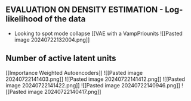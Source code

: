 ## EVALUATION ON DENSITY ESTIMATION - Log-likelihood of the data
- Looking to spot mode collapse
[[VAE with a VampPriounits
![[Pasted image 20240722132004.png]]
## Number of active latent units
[[Importance Weighted Autoencoders]]
![[Pasted image 20240722141403.png]]
![[Pasted image 20240722141412.png]]
![[Pasted image 20240722141422.png]]
![[Pasted image 20240722140946.png]]
![[Pasted image 20240722140417.png]]